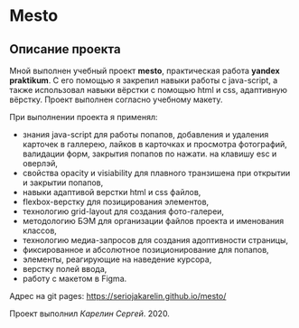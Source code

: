 # Mesto

## Описание проекта
Мной выполнен учебный проект **mesto**, практическая работа **yandex praktikum**. С его помощью я закрепил навыки работы с java-script, а также использовал навыки вёрстки с помощью html и css, адаптивную вёрстку.
Проект выполнен согласно учебному макету.

При выполнении проекта я применял:
* знания java-script для работы попапов, добавления и удаления карточек в галлерею, лайков в карточках и просмотра фотографий, валидации форм, закрытия попапов по нажати. на клавишу esc и оверлэй,
* свойства opacity и visiability для плавного транзишена при открытии и закрытии попапов,
* навыки адаптивой верстки html и css файлов,
* flexbox-верстку для позицирования элементов,
* технологию grid-layout для создания фото-галереи,
* методологию БЭМ для организации файлов проекта и именования классов,
* технологию медиа-запросов для создания адоптивности страницы,
* фиксированное и абсолютное позиционирование для попапов,
* элементы, реагирующие на наведение курсора,
* верстку полей ввода,
* работу с макетом в Figma.

Адрес на git pages: https://seriojakarelin.github.io/mesto/

Проект выполнил *Карелин Сергей*. 2020.
